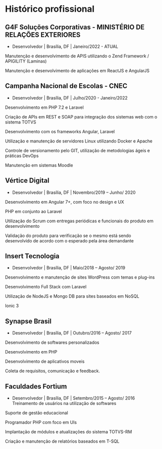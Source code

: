 # Histórico profissional

## G4F Soluções Corporativas - MINISTÉRIO DE RELAÇÕES EXTERIORES

* Desenvolvedor | Brasília, DF | Janeiro/2022 - <span class="custom-badge">ATUAL</span>

Manutenção e desenvolvimento de APIS utilizando o Zend Framework / APIGILITY  (Laminas)

Manutenção e desenvolvimento de aplicações em ReactJS e AngularJS 

## Campanha Nacional de Escolas - CNEC

* Desenvolvedor | Brasília, DF | Julho/2020 - Janeiro/2022

Desenvolvimento em PHP 7.2 e Laravel

Criação de APIs em REST e SOAP para integração dos sistemas web com o sistema TOTVS

Desenvolvimento com os frameworks Angular, Laravel

Utilização e manutenção de servidores Linux utilizando Docker e Apache

Controle de versionamento pelo GIT, utilização de metodologias ágeis e práticas DevOps

Manutenção em sistemas Moodle

## Vértice Digital

* Desenvolvedor | Brasília, DF | Novembro/2019 – Junho/ 2020

Desenvolvimento em Angular 7+, com foco no design e UX

PHP em conjunto ao Laravel

Utilização do Scrum com entregas periódicas e funcionais do produto em desenvolvimento

Validação do produto para verificação se o mesmo está sendo desenvolvido de acordo com o esperado pela área
demandante


## Insert Tecnologia
* Desenvolvedor | Brasília, DF | Maio/2018 – Agosto/ 2019

Desenvolvimento e manutenção de sites WordPress com temas e plug-ins

Desenvolvimento Full Stack com Laravel

Utilização de NodeJS e Mongo DB para sites baseados em NoSQL

Ionic 3

## Synapse Brasil
* Desenvolvedor | Brasília, DF | Outubro/2016 – Agosto/ 2017

Desenvolvimento de softwares personalizados

Desenvolvimento em PHP

Desenvolvimento de aplicativos moveis

Coleta de requisitos, comunicação e feedback.

## Faculdades Fortium
* Desenvolvedor | Brasília, DF | Setembro/2015 – Agosto/ 2016
Treinamento de usuários na utilização de softwares

Suporte de gestão educacional

Programador PHP com foco em UIs

Implantação de módulos e atualizações do sistema TOTVS-RM

Criação e manutenção de relatórios baseados em T-SQL


